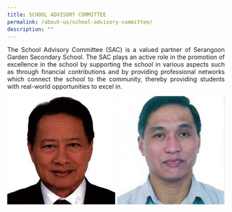 ```yaml
---
title: SCHOOL ADVISORY COMMITTEE
permalink: /about-us/school-advisory-committee/
description: ""
---
```




<p style="text-align: justify;">The School Advisory Committee (SAC) is a valued partner of Serangoon Garden Secondary School. The SAC plays an active role in the promotion of excellence in the school by supporting the school in various aspects such as through financial contributions and by providing professional networks which connect the school to the community, thereby providing students with real-world opportunities to excel in.
	
![Mr Ang Yu Sheng Chairman](/images/Mr-Ang-Yu-Seng-250x250.jpg)	![Mr Koh Chee Hui Vice-Chairman](/images/Mr-Koh-Chee-Hui-250x250.jpg)